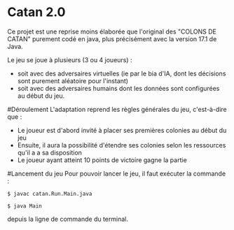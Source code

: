 # Catan 2.0
Ce projet est une reprise moins élaborée que l'original des "COLONS DE CATAN" purement codé en java,
plus précisément avec la version 17.1 de Java.

Le jeu se joue à plusieurs (3 ou 4 joueurs) :
* soit avec des adversaires virtuelles (ie par le bia d'IA, dont les décisions sont purement aléatoire pour l'instant)
* soit avec des adversaires humains dont les données sont configurées au début du jeu.


#Déroulement
L'adaptation reprend les règles générales du jeu, c'est-à-dire que :
* Le joueur est d'abord invité à placer ses premières colonies au début du jeu
* Ensuite, il aura la possibilité d'étendre ses colonies selon les ressources qu'il a a sa disposition
* Le joueur ayant atteint 10 points de victoire gagne la partie

#Lancement du jeu
Pour pouvoir lancer le jeu, il faut exécuter la commande :

``$ javac catan.Run.Main.java``

``$ java Main``

depuis la ligne de commande du terminal. 



